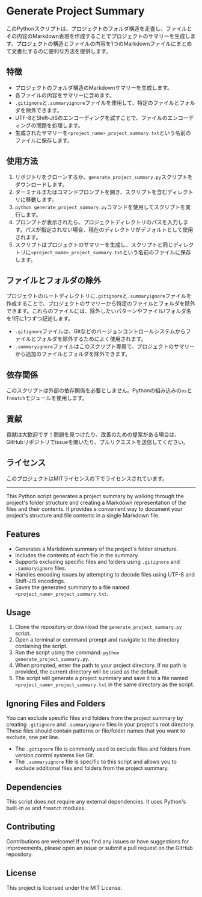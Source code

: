# Generate Project Summary 
このPythonスクリプトは、プロジェクトのフォルダ構造を走査し、ファイルとその内容のMarkdown表現を作成することでプロジェクトのサマリーを生成します。プロジェクトの構造とファイルの内容を1つのMarkdownファイルにまとめて文書化するのに便利な方法を提供します。

## 特徴
- プロジェクトのフォルダ構造のMarkdownサマリーを生成します。
- 各ファイルの内容をサマリーに含めます。
- `.gitignore`と`.summaryignore`ファイルを使用して、特定のファイルとフォルダを除外できます。
- UTF-8とShift-JISのエンコーディングを試すことで、ファイルのエンコーディングの問題を処理します。
- 生成されたサマリーを`<project_name>_project_summary.txt`という名前のファイルに保存します。

## 使用方法
1. リポジトリをクローンするか、`generate_project_summary.py`スクリプトをダウンロードします。
2. ターミナルまたはコマンドプロンプトを開き、スクリプトを含むディレクトリに移動します。
3. `python generate_project_summary.py`コマンドを使用してスクリプトを実行します。
4. プロンプトが表示されたら、プロジェクトディレクトリのパスを入力します。パスが指定されない場合、現在のディレクトリがデフォルトとして使用されます。
5. スクリプトはプロジェクトのサマリーを生成し、スクリプトと同じディレクトリに`<project_name>_project_summary.txt`という名前のファイルに保存します。

## ファイルとフォルダの除外
プロジェクトのルートディレクトリに`.gitignore`と`.summaryignore`ファイルを作成することで、プロジェクトのサマリーから特定のファイルとフォルダを除外できます。これらのファイルには、除外したいパターンやファイル/フォルダ名を1行に1つずつ記述します。

- `.gitignore`ファイルは、Gitなどのバージョンコントロールシステムからファイルとフォルダを除外するためによく使用されます。
- `.summaryignore`ファイルはこのスクリプト専用で、プロジェクトのサマリーから追加のファイルとフォルダを除外できます。

## 依存関係
このスクリプトは外部の依存関係を必要としません。Pythonの組み込みの`os`と`fnmatch`モジュールを使用します。

## 貢献
貢献は大歓迎です！問題を見つけたり、改善のための提案がある場合は、GitHubリポジトリでissueを開いたり、プルリクエストを送信してください。

## ライセンス
このプロジェクトはMITライセンスの下でライセンスされています。

---

This Python script generates a project summary by walking through the project's folder structure and creating a Markdown representation of the files and their contents. It provides a convenient way to document your project's structure and file contents in a single Markdown file.

## Features
- Generates a Markdown summary of the project's folder structure.
- Includes the contents of each file in the summary.
- Supports excluding specific files and folders using `.gitignore` and `.summaryignore` files.
- Handles encoding issues by attempting to decode files using UTF-8 and Shift-JIS encodings.
- Saves the generated summary to a file named `<project_name>_project_summary.txt`.

## Usage
1. Clone the repository or download the `generate_project_summary.py` script.
2. Open a terminal or command prompt and navigate to the directory containing the script.
3. Run the script using the command: `python generate_project_summary.py`.
4. When prompted, enter the path to your project directory. If no path is provided, the current directory will be used as the default.
5. The script will generate a project summary and save it to a file named `<project_name>_project_summary.txt` in the same directory as the script.

## Ignoring Files and Folders
You can exclude specific files and folders from the project summary by creating `.gitignore` and `.summaryignore` files in your project's root directory. These files should contain patterns or file/folder names that you want to exclude, one per line.

- The `.gitignore` file is commonly used to exclude files and folders from version control systems like Git.
- The `.summaryignore` file is specific to this script and allows you to exclude additional files and folders from the project summary.

## Dependencies
This script does not require any external dependencies. It uses Python's built-in `os` and `fnmatch` modules.

## Contributing
Contributions are welcome! If you find any issues or have suggestions for improvements, please open an issue or submit a pull request on the GitHub repository.

## License
This project is licensed under the MIT License.

